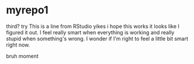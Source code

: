 # myrepo1
third? try
This is a line from RStudio
yikes i hope this works
it looks like I figured it out. I feel really smart when everything is working and really stupid when something's wrong. I wonder if I'm right to feel a little bit smart right now.

bruh moment